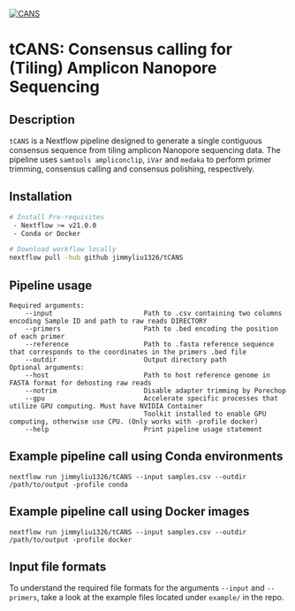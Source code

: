 [![CANS](https://circleci.com/gh/jimmyliu1326/tCANS.svg?style=svg)](https://app.circleci.com/pipelines/github/jimmyliu1326/tCANS)
# tCANS: Consensus calling for (Tiling) Amplicon Nanopore Sequencing

## Description
`tCANS` is a Nextflow pipeline designed to generate a single contiguous consensus sequence from tiling amplicon Nanopore sequencing data. The pipeline uses `samtools ampliconclip`, `iVar` and `medaka` to perform primer trimming, consensus calling and consensus polishing, respectively.

## Installation
```bash
# Install Pre-requisites
 - Nextflow >= v21.0.0
 - Conda or Docker

# Download workflow locally
nextflow pull -hub github jimmyliu1326/tCANS
```

## Pipeline usage
```
Required arguments:
    --input                       Path to .csv containing two columns encoding Sample ID and path to raw reads DIRECTORY
    --primers                     Path to .bed encoding the position of each primer
    --reference                   Path to .fasta reference sequence that corresponds to the coordinates in the primers .bed file
    --outdir                      Output directory path
Optional arguments:
    --host                        Path to host reference genome in FASTA format for dehosting raw reads
    --notrim                      Disable adapter trimming by Porechop
    --gpu                         Accelerate specific processes that utilize GPU computing. Must have NVIDIA Container
                                  Toolkit installed to enable GPU computing, otherwise use CPU. (Only works with -profile docker)
    --help                        Print pipeline usage statement
```

## Example pipeline call using Conda environments
```
nextflow run jimmyliu1326/tCANS --input samples.csv --outdir /path/to/output -profile conda
```

## Example pipeline call using Docker images
```
nextflow run jimmyliu1326/tCANS --input samples.csv --outdir /path/to/output -profile docker
```

## Input file formats
To understand the required file formats for the arguments `--input` and `--primers`, take a look at the example files located under `example/` in the repo.